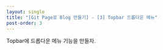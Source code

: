 ```yaml
---
layout: single
title: "[Git Page로 Blog 만들기] - [3] Topbar 드롭다운 메뉴"
post-order: 3
---
```


Topbar에 드롭다운 메뉴 기능을 만들자.
